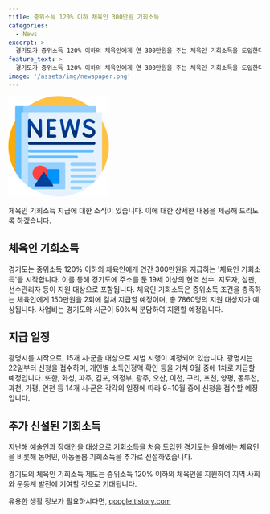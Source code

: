 ```yaml
---
title: 중위소득 120% 이하 체육인 300만원 기회소득
categories:
  - News
excerpt: >
  경기도가 중위소득 120% 이하의 체육인에게 연 300만원을 주는 체육인 기회소득을 도입한다. 이달 광명시부터 시작해 하반기에는 15개 시·군으로 확대될 예정이며, 19세 이상의 현역 선수, 지도자, 심판, 선수관리자 등 7860명이 지원 대상이다. 도와 시군이 각각 50%씩 사업비를 부담하여 신청은 22일부터 시작되며, 첫 지급은 9월 중에 이뤄질 예정이다. 지난해에는 예술인과 장애인에게 기회소득을 도입한 경기도는 올해에는 체육인, 농어민, 아동돌봄 기회소득을 추가로 신설하였다.
feature_text: >
  경기도가 중위소득 120% 이하의 체육인에게 연 300만원을 주는 체육인 기회소득을 도입한다. 이달 광명시부터 시작해 하반기에는 15개 시·군으로 확대될 예정이며, 19세 이상의 현역 선수, 지도자, 심판, 선수관리자 등 7860명이 지원 대상이다. 도와 시군이 각각 50%씩 사업비를 부담하여 신청은 22일부터 시작되며, 첫 지급은 9월 중에 이뤄질 예정이다. 지난해에는 예술인과 장애인에게 기회소득을 도입한 경기도는 올해에는 체육인, 농어민, 아동돌봄 기회소득을 추가로 신설하였다.
image: '/assets/img/newspaper.png'
---
```


<p><img src="/assets/img/newspaper.png" alt="kimp 속보" /></p>

<p>체육인 기회소득 지급에 대한 소식이 있습니다. 이에 대한 상세한 내용을 제공해 드리도록 하겠습니다. </p>

<h2 data-ke-size="size26">체육인 기회소득</h2>

<p data-ke-size="size16">경기도는 중위소득 120% 이하의 체육인에게 연간 300만원을 지급하는 '체육인 기회소득'을 시작합니다. 이를 통해 경기도에 주소를 둔 19세 이상의 현역 선수, 지도자, 심판, 선수관리자 등이 지원 대상으로 포함됩니다. 체육인 기회소득은 중위소득 조건을 충족하는 체육인에게 150만원을 2회에 걸쳐 지급할 예정이며, 총 7860명의 지원 대상자가 예상됩니다. 사업비는 경기도와 시군이 50%씩 분담하여 지원할 예정입니다.</p>

<h2 data-ke-size="size26">지급 일정</h2>

<p data-ke-size="size16">광명시를 시작으로, 15개 시·군을 대상으로 시범 시행이 예정되어 있습니다. 광명시는 22일부터 신청을 접수하며, 개인별 소득인정액 확인 등을 거쳐 9월 중에 1차로 지급할 예정입니다. 또한, 화성, 파주, 김포, 의정부, 광주, 오산, 이천, 구리, 포천, 양평, 동두천, 과천, 가평, 연천 등 14개 시·군은 각각의 일정에 따라 9~10월 중에 신청을 접수할 예정입니다.</p>

<h2 data-ke-size="size26">추가 신설된 기회소득</h2>

<p data-ke-size="size16">지난해 예술인과 장애인을 대상으로 기회소득을 처음 도입한 경기도는 올해에는 체육인을 비롯해 농어민, 아동돌봄 기회소득을 추가로 신설하였습니다.</p>

<p>경기도의 체육인 기회소득 제도는 중위소득 120% 이하의 체육인을 지원하여 지역 사회와 운동계 발전에 기여할 것으로 기대됩니다.</p>
유용한 생활 정보가 필요하시다면, <a href="https://qoogle.tistory.com" rel="dofollow">qoogle.tistory.com</a>


